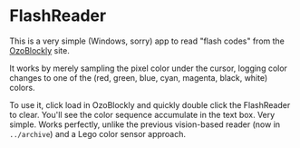 # FlashReader

This is a very simple (Windows, sorry) app to read "flash codes" from the [OzoBlockly](http://ozoblockly.com) site.

It works by merely sampling the pixel color under the cursor, logging color changes to one of the (red, green, blue, cyan, magenta, black, white) colors.

To use it, click load in OzoBlockly and quickly double click the FlashReader to clear. You'll see the color sequence accumulate in the text box. Very simple. Works perfectly, unlike the previous vision-based reader (now in `../archive`) and a Lego color sensor approach.
